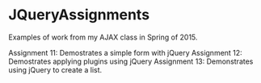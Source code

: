 # JQueryAssignments
Examples of work from my AJAX class in Spring of 2015.

Assignment 11: Demostrates a simple form with jQuery
Assignment 12: Demostrates applying plugins using jQuery
Assignment 13: Demonstrates using jQuery to create a list.
